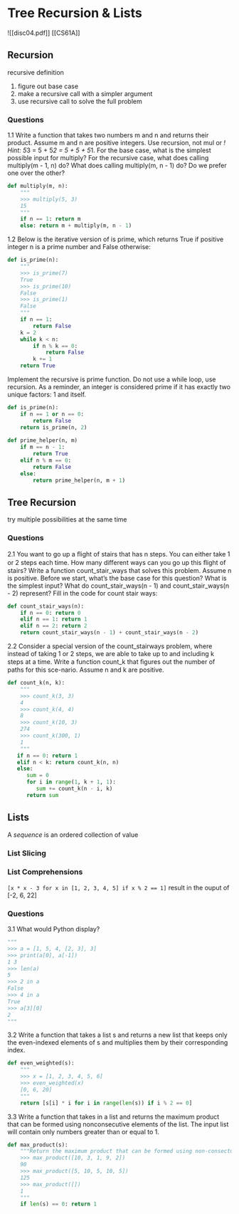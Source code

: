 # Tree Recursion & Lists
![[disc04.pdf]]
[[CS61A]]

## Recursion
recursive definition
1. figure out base case
2. make a recursive call with a simpler argument
3. use recursive call to solve the full problem

### Questions
1.1 Write a function that takes two numbers m and n and returns their product.
Assume m and n are positive integers. Use recursion, not mul or *!
Hint: 5*3 = 5 + 5*2 = 5 + 5 + 5*1.
For the base case, what is the simplest possible input for multiply?
For the recursive case, what does calling multiply(m - 1, n) do? What does calling multiply(m, n - 1) do? Do we prefer one over the other?

```python
def multiply(m, n):
	"""
	>>> multiply(5, 3)
	15
	"""
	if n == 1: return m
	else: return m + multiply(m, n - 1)
```

1.2 Below is the iterative version of is prime, which returns True if positive integer n is a prime number and False otherwise:

```python
def is_prime(n):
	"""
	>>> is_prime(7)
	True
	>>> is_prime(10)
	False
	>>> is_prime(1)
	False
	"""
	if n == 1:
		return False
	k = 2
	while k < n:
		if n % k == 0:
			return False
		k += 1
	return True
```

Implement the recursive is prime function. Do not use a while loop, use recursion. As a reminder, an integer is considered prime if it has exactly two unique factors: 1 and itself.
```python
def is_prime(n):
	if n == 1 or n == 0:
		return False
	return is_prime(n, 2)
	
def prime_helper(n, m)
	if m == n - 1:
		return True
	elif n % m == 0:
		return False
	else:
		return prime_helper(n, m + 1)
```

## Tree Recursion
try multiple possibilities at the same time

### Questions
2.1 You want to go up a ﬂight of stairs that has n steps. You can either take 1 or 2 steps each time. How many diﬀerent ways can you go up this ﬂight of stairs? Write a function count_stair_ways that solves this problem. Assume n is positive.
Before we start, what’s the base case for this question? What is the simplest input?
What do count_stair_ways(n - 1) and count_stair_ways(n - 2) represent?
Fill in the code for count stair ways:

```python
def count_stair_ways(n):
	if n == 0: return 0
	elif n == 1: return 1
	elif n == 2: return 2
	return count_stair_ways(n - 1) + count_stair_ways(n - 2)
```

2.2 Consider a special version of the count_stairways problem, where instead of taking 1 or 2 steps, we are able to take up to and including k steps at a time.
Write a function count_k that ﬁgures out the number of paths for this sce-nario. Assume n and k are positive.

```python
def count_k(n, k):
	"""
	>>> count_k(3, 3)
	4
	>>> count_k(4, 4)
	8
	>>> count_k(10, 3)
	274
	>>> count_k(300, 1)
	1
	"""
   if n == 0: return 1  
   elif n < k: return count_k(n, n)  
   else:  
      sum = 0  
      for i in range(1, k + 1, 1):  
         sum += count_k(n - i, k)  
      return sum
```

## Lists
A *sequence* is an ordered collection of value

### List Slicing
### List Comprehensions
`[x * x - 3 for x in [1, 2, 3, 4, 5] if x % 2 == 1]`
result in the ouput of [-2, 6, 22]

### Questions
3.1 What would Python display?
```python
"""
>>> a = [1, 5, 4, [2, 3], 3] 
>>> print(a[0], a[-1])
1 3
>>> len(a)
5
>>> 2 in a
False
>>> 4 in a
True
>>> a[3][0]
2
"""
```

3.2 Write a function that takes a list s and returns a new list that keeps only the even-indexed elements of s and multiplies them by their corresponding index.
```python
def even_weighted(s):
	"""
    >>> x = [1, 2, 3, 4, 5, 6]
    >>> even_weighted(x)
	[0, 6, 20]
	"""
	return [s[i] * i for i in range(len(s)) if i % 2 == 0]
```

3.3 Write a function that takes in a list and returns the maximum product that can be formed using nonconsecutive elements of the list. The input list will contain only numbers greater than or equal to 1.
```python
def max_product(s):
	"""Return the maximum product that can be formed using non-consectuove elements of s.
	>>> max_product([10, 3, 1, 9, 2])
	90
	>>> max_product([5, 10, 5, 10, 5])
	125
	>>> max_product([])
	1
	"""
	if len(s) == 0: return 1
	
```